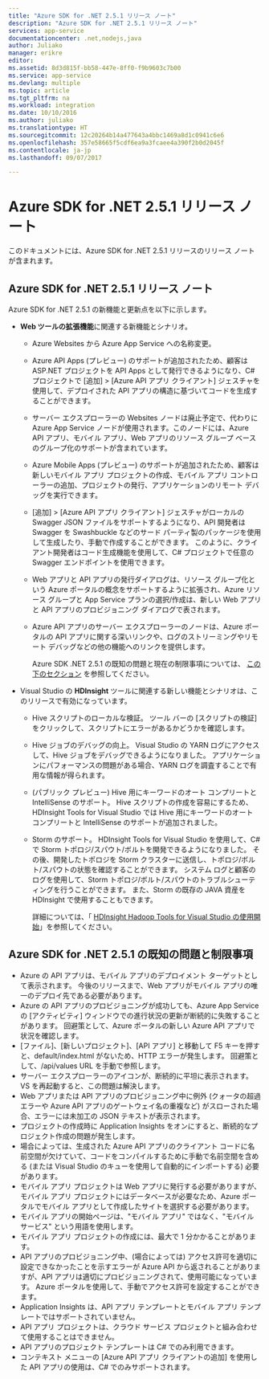 ```yaml
---
title: "Azure SDK for .NET 2.5.1 リリース ノート"
description: "Azure SDK for .NET 2.5.1 リリース ノート"
services: app-service
documentationcenter: .net,nodejs,java
author: Juliako
manager: erikre
editor: 
ms.assetid: 8d3d815f-bb58-447e-8ff0-f9b9603c7b00
ms.service: app-service
ms.devlang: multiple
ms.topic: article
ms.tgt_pltfrm: na
ms.workload: integration
ms.date: 10/10/2016
ms.author: juliako
ms.translationtype: HT
ms.sourcegitcommit: 12c20264b14a477643a4bbc1469a8d1c0941c6e6
ms.openlocfilehash: 357e58665f5cdf6ea9a3fcaee4a390f2b0d2045f
ms.contentlocale: ja-jp
ms.lasthandoff: 09/07/2017

---
```

# <a name="azure-sdk-for-net-251-release-notes"></a>Azure SDK for .NET 2.5.1 リリース ノート
このドキュメントには、Azure SDK for .NET 2.5.1 リリースのリリース ノートが含まれます。 

## <a name="azure-sdk-for-net-251-release-notes"></a>Azure SDK for .NET 2.5.1 リリース ノート
Azure SDK for .NET 2.5.1 の新機能と更新点を以下に示します。

* **Web ツールの拡張機能**に関連する新機能とシナリオ。 
  
  * Azure Websites から Azure App Service への名称変更。 
  * Azure API Apps (プレビュー) のサポートが追加されたため、顧客は ASP.NET プロジェクトを API Apps として発行できるようになり、C# プロジェクトで [追加] > [Azure API アプリ クライアント] ジェスチャを使用して、デプロイされた API アプリの構造に基づいてコードを生成することができます。 
  * サーバー エクスプローラーの Websites ノードは廃止予定で、代わりに Azure App Service ノードが使用されます。このノードには、Azure API アプリ、モバイル アプリ、Web アプリのリソース グループ ベースのグループ化のサポートが含まれています。
  * Azure Mobile Apps (プレビュー) のサポートが追加されたため、顧客は新しいモバイル アプリ プロジェクトの作成、モバイル アプリ コントローラーの追加、プロジェクトの発行、アプリケーションのリモート デバッグを実行できます。
  * [追加] > [Azure API アプリ クライアント] ジェスチャがローカルの Swagger JSON ファイルをサポートするようになり、API 開発者は Swagger を Swashbuckle などのサード パーティ製のパッケージを使用して生成したり、手動で作成することができます。 このように、クライアント開発者はコード生成機能を使用して、C# プロジェクトで任意の Swagger エンドポイントを使用できます。 
  * Web アプリと API アプリの発行ダイアログは、リソース グループ化という Azure ポータルの概念をサポートするように拡張され、Azure リソース グループと App Service プランの選択/作成は、新しい Web アプリと API アプリのプロビジョニング ダイアログで表されます。 
  * Azure API アプリのサーバー エクスプローラーのノードは、Azure ポータルの API アプリに関する深いリンクや、ログのストリーミングやリモート デバッグなどの他の機能へのリンクを提供します。
    
    Azure SDK .NET 2.5.1 の既知の問題と現在の制限事項については、 [この下のセクション](app-service-release-notes.md#known_issues_2_5_1) を参照してください。
* Visual Studio の **HDInsight** ツールに関連する新しい機能とシナリオは、このリリースで有効になっています。 
  
  * Hive スクリプトのローカルな検証。 ツール バーの [スクリプトの検証] をクリックして、スクリプトにエラーがあるかどうかを確認します。 
  * Hive ジョブのデバッグの向上。 Visual Studio の YARN ログにアクセスして、Hive ジョブをデバッグできるようになりました。 アプリケーションにパフォーマンスの問題がある場合、YARN ログを調査することで有用な情報が得られます。
  * (パブリック プレビュー) Hive 用にキーワードのオート コンプリートと IntelliSense のサポート。 Hive スクリプトの作成を容易にするため、HDInsight Tools for Visual Studio では Hive 用にキーワードのオート コンプリートと IntelliSense のサポートが追加されました。
  * Storm のサポート。 HDInsight Tools for Visual Studio を使用して、C# で Storm トポロジ/スパウト/ボルトを開発できるようになりました。 その後、開発したトポロジを Storm クラスターに送信し、トポロジ/ボルト/スパウトの状態を確認することができます。 システム ログと顧客のログを使用して、Storm トポロジ/ボルト/スパウトのトラブルシューティングを行うことができます。 また、Storm の既存の JAVA 資産を HDInsight で使用することもできます。
    
    詳細については、「 [HDInsight Hadoop Tools for Visual Studio の使用開始](../hdinsight/hdinsight-hadoop-visual-studio-tools-get-started.md)」を参照してください。

## <a id="known_issues_2_5_1"></a>Azure SDK for .NET 2.5.1 の既知の問題と制限事項
* Azure の API アプリは、モバイル アプリのデプロイメント ターゲットとして表示されます。 今後のリリースまで、Web アプリがモバイル アプリの唯一のデプロイ先である必要があります。 
* Azure の API アプリのプロビジョニングが成功しても、Azure App Service の [アクティビティ] ウィンドウでの進行状況の更新が断続的に失敗することがあります。 回避策として、Azure ポータルの新しい Azure API アプリで状況を確認します。 
* [ファイル]、[新しいプロジェクト]、[API アプリ] と移動して F5 キーを押すと、default/index.html がないため、HTTP エラーが発生します。 回避策として、/api/values URL を手動で参照します。 
* サーバー エクスプローラーのアイコンが、断続的に平坦に表示されます。 VS を再起動すると、この問題は解決します。 
* Web アプリまたは API アプリのプロビジョニング中に例外 (クォータの超過エラーや Azure API アプリのゲートウェイ名の重複など) がスローされた場合、エラーには未加工の JSON テキストが表示されます。 
* プロジェクトの作成時に Application Insights をオンにすると、断続的なプロジェクト作成の問題が発生します。
* 場合によっては、生成された Azure API アプリのクライアント コードに名前空間が欠けていて、コードをコンパイルするために手動で名前空間を含める (または Visual Studio のキューを使用して自動的にインポートする) 必要があります。 
* モバイル アプリ プロジェクトは Web アプリに発行する必要がありますが、モバイル アプリ プロジェクトにはデータベースが必要なため、Azure ポータルでモバイル アプリとして作成したサイトを選択する必要があります。 
* モバイル アプリの開始ページは、"モバイル アプリ" ではなく、"モバイル サービス" という用語を使用します。 
* モバイル アプリ プロジェクトの作成には、最大で 1 分かかることがあります。 
* API アプリのプロビジョニング中、(場合によっては) アクセス許可を適切に設定できなかったことを示すエラーが Azure API から返されることがありますが、API アプリは適切にプロビジョニングされて、使用可能になっています。 Azure ポータルを使用して、手動でアクセス許可を設定することができます。
* Application Insights は、API アプリ テンプレートとモバイル アプリ テンプレートではサポートされていません。
* API アプリ プロジェクトは、クラウド サービス プロジェクトと組み合わせて使用することはできません。
* API アプリのプロジェクト テンプレートは C# でのみ利用できます。
* コンテキスト メニューの [Azure API アプリ クライアントの追加] を使用した API アプリの使用は、C# でのみサポートされます。


